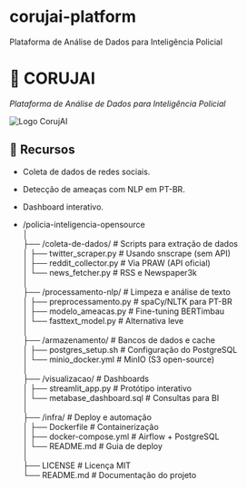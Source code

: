 # corujai-platform
Plataforma de Análise de Dados para Inteligência Policial

# 🦉 CORUJAI  
*Plataforma de Análise de Dados para Inteligência Policial*  

![Logo CorujAI](docs/logo_corujai.png)  

## 🚀 Recursos  
- Coleta de dados de redes sociais.  
- Detecção de ameaças com NLP em PT-BR.  
- Dashboard interativo.

- /policia-inteligencia-opensource  
│  
├── /coleta-de-dados/                # Scripts para extração de dados  
│   ├── twitter_scraper.py            # Usando snscrape (sem API)  
│   ├── reddit_collector.py           # Via PRAW (API oficial)  
│   └── news_fetcher.py               # RSS e Newspaper3k  
│  
├── /processamento-nlp/               # Limpeza e análise de texto  
│   ├── preprocessamento.py           # spaCy/NLTK para PT-BR  
│   ├── modelo_ameacas.py             # Fine-tuning BERTimbau  
│   └── fasttext_model.py             # Alternativa leve  
│  
├── /armazenamento/                   # Bancos de dados e cache  
│   ├── postgres_setup.sh             # Configuração do PostgreSQL  
│   └── minio_docker.yml              # MinIO (S3 open-source)  
│  
├── /visualizacao/                    # Dashboards  
│   ├── streamlit_app.py              # Protótipo interativo  
│   └── metabase_dashboard.sql        # Consultas para BI  
│  
├── /infra/                           # Deploy e automação  
│   ├── Dockerfile                    # Containerização  
│   ├── docker-compose.yml            # Airflow + PostgreSQL  
│   └── README.md                     # Guia de deploy  
│  
├── LICENSE                           # Licença MIT  
└── README.md                         # Documentação do projeto


